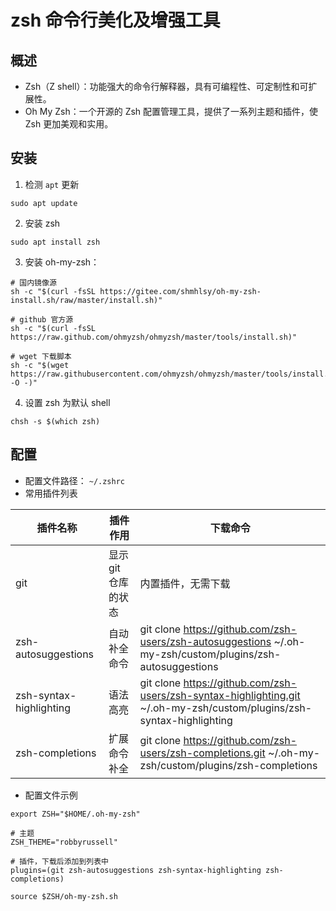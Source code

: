 # zsh 命令行美化及增强工具

## 概述

- Zsh（Z shell）：功能强大的命令行解释器，具有可编程性、可定制性和可扩展性。
- Oh My Zsh：一个开源的 Zsh 配置管理工具，提供了一系列主题和插件，使 Zsh 更加美观和实用。

## 安装

1. 检测 `apt` 更新

```shell
sudo apt update
```

2. 安装 zsh

```shell
sudo apt install zsh
```

3. 安装 oh-my-zsh：

```shell
# 国内镜像源
sh -c "$(curl -fsSL https://gitee.com/shmhlsy/oh-my-zsh-install.sh/raw/master/install.sh)"

# github 官方源
sh -c "$(curl -fsSL https://raw.github.com/ohmyzsh/ohmyzsh/master/tools/install.sh)"

# wget 下载脚本
sh -c "$(wget https://raw.githubusercontent.com/ohmyzsh/ohmyzsh/master/tools/install.sh -O -)"
```

4. 设置 zsh 为默认 shell

```shell
chsh -s $(which zsh)
```

## 配置

- 配置文件路径： `~/.zshrc`
- 常用插件列表

| 插件名称                | 插件作用            | 下载命令                                                                                                               |
| ----------------------- | ------------------- | ---------------------------------------------------------------------------------------------------------------------- |
| git                     | 显示 git 仓库的状态 | 内置插件，无需下载                                                                                                     |
| zsh-autosuggestions     | 自动补全命令        | git clone https://github.com/zsh-users/zsh-autosuggestions ~/.oh-my-zsh/custom/plugins/zsh-autosuggestions             |
| zsh-syntax-highlighting | 语法高亮            | git clone https://github.com/zsh-users/zsh-syntax-highlighting.git ~/.oh-my-zsh/custom/plugins/zsh-syntax-highlighting |
| zsh-completions         | 扩展命令补全        | git clone https://github.com/zsh-users/zsh-completions.git ~/.oh-my-zsh/custom/plugins/zsh-completions                 |

- 配置文件示例

```shell
export ZSH="$HOME/.oh-my-zsh"

# 主题
ZSH_THEME="robbyrussell"

# 插件，下载后添加到列表中
plugins=(git zsh-autosuggestions zsh-syntax-highlighting zsh-completions)

source $ZSH/oh-my-zsh.sh
```

